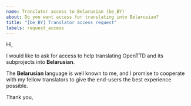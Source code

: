 ```yaml
---
name: Translator access to Belarusian (be_BY)
about: Do you want access for translating into Belarusian?
title: "[be_BY] Translator access request"
labels: request_access
---
```


<!-- translator: be_BY -->
<!-- Please do not edit the header of this template. -->

Hi,

I would like to ask for access to help translating OpenTTD and its subprojects into **Belarusian**.

The **Belarusian** language is well known to me, and I promise to cooperate with my fellow translators to give the end-users the best experience possible.

<!-- Please do not edit the above message. Do feel free to add a personal note after this line. -->

Thank you,

